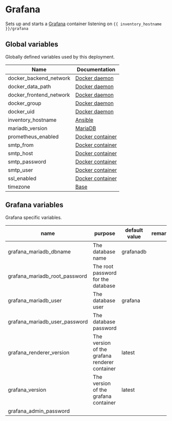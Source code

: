 # Grafana

Sets up and starts a [Grafana](https://grafana.com/) container listening on
`{{ inventory_hostname }}/grafana`

## Global variables

Globally defined variables used by this deployment.

| Name                    | Documentation                                                                                  |
| ----------------------- | ---------------------------------------------------------------------------------------------- |
| docker_backend_network  | [Docker daemon](roles/docker_daemon.md)                                                        |
| docker_data_path        | [Docker daemon](roles/docker_daemon.md)                                                        |
| docker_frontend_network | [Docker daemon](roles/docker_daemon.md)                                                        |
| docker_group            | [Docker daemon](roles/docker_daemon.md)                                                        |
| docker_uid              | [Docker daemon](roles/docker_daemon.md)                                                        |
| inventory_hostname      | [Ansible](https://docs.ansible.com/ansible/latest/reference_appendices/special_variables.html) |
| mariadb_version         | [MariaDB](roles/docker_container/mariadb.md)                                                   |
| prometheus_enabled      | [Docker container](roles/docker_container.md)                                                  |
| smtp_from               | [Docker container](roles/docker_container.md)                                                  |
| smtp_host               | [Docker container](roles/docker_container.md)                                                  |
| smtp_password           | [Docker container](roles/docker_container.md)                                                  |
| smtp_user               | [Docker container](roles/docker_container.md)                                                  |
| ssl_enabled             | [Docker container](roles/docker_container.md)                                                  |
| timezone                | [Base](roles/base.md)                                                                          |

## Grafana variables

Grafana specific variables.

| name                          | purpose                                       | default value | remark |
| ----------------------------- | --------------------------------------------- | ------------- | ------ |
| grafana_mariadb_dbname        | The database name                             | grafanadb     |        |
| grafana_mariadb_root_password | The root password for the database            |               |        |
| grafana_mariadb_user          | The database user                             | grafana       |        |
| grafana_mariadb_user_password | The database password                         |               |        |
| grafana_renderer_version      | The version of the grafana renderer container | latest        |        |
| grafana_version               | The version of the grafana container          | latest        |        |
| grafana_admin_password        |                                               |               |        |
